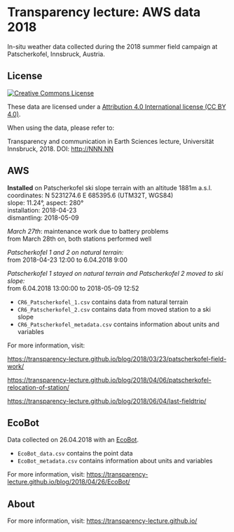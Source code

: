 # Transparency lecture: AWS data 2018

In-situ weather data collected during the 2018 summer field campaign at
Patscherkofel, Innsbruck, Austria.

## License

[![Creative Commons License](https://mirrors.creativecommons.org/presskit/buttons/88x31/svg/by.svg)](https://creativecommons.org/licenses/by/4.0/)

These data are licensed under a [Attribution 4.0 International license (CC BY 4.0)](https://creativecommons.org/licenses/by/4.0/).

When using the data, please refer to:

Transparency and communication in Earth Sciences lecture, Universität Innsbruck, 2018. DOI: http://NNN.NN

## AWS

**Installed** on Patscherkofel ski slope terrain with an altitude 1881m a.s.l.    
coordinates:  N 5231274.6   E 685395.6    (UTM32T, WGS84)  
slope: 11.24°, aspect: 280°  
installation: 2018-04-23   
dismantling:  2018-05-09   

*March 27th*: maintenance work due to battery problems  
from March 28th on, both stations performed well  

*Patscherkofel 1 and 2 on natural terrain:*  
from  2018-04-23 12:00  to 6.04.2018 9:00  

*Patscherkofel 1 stayed on natural terrain and Patscherkofel 2 moved to ski slope:*   
from 6.04.2018 13:00:00 to 2018-05-09 12:52  

- ``CR6_Patscherkofel_1.csv`` contains data from natural terrain
- ``CR6_Patscherkofel_2.csv`` contains data from moved station to a ski slope
- ``CR6_Patscherkofel_metadata.csv`` contains information about units and variables

For more information, visit:

https://transparency-lecture.github.io/blog/2018/03/23/patscherkofel-field-work/

https://transparency-lecture.github.io/blog/2018/04/06/patscherkofel-relocation-of-station/

https://transparency-lecture.github.io/blog/2018/06/04/last-fieldtrip/

## EcoBot

Data collected on 26.04.2018 with an [EcoBot](https://www.ncbi.nlm.nih.gov/pmc/articles/PMC4429021/).

- ``EcoBot_data.csv`` contains the point data
- ``EcoBot_metadata.csv`` contains information about units and variables

For more information, visit: https://transparency-lecture.github.io/blog/2018/04/26/EcoBot/

## About

For more information, visit: https://transparency-lecture.github.io/
